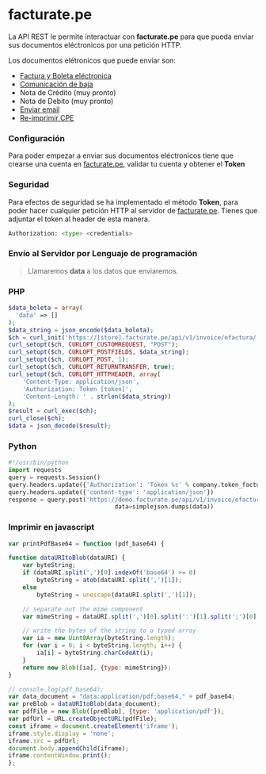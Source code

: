 # facturate.pe
La API REST le permite interactuar con **facturate.pe** para que pueda enviar sus documentos eléctronicos por una petición HTTP.

Los documentos elétronicos que puede enviar son:

* [Factura y Boleta eléctronica](docs/INVOICE.md)
* [Comunicación de baja](docs/UNSUBSCRIBE.md)
* Nota de Crédito (muy pronto)
* Nota de Debito (muy pronto)
* [Enviar email](docs/SEND_EMAIL.md)
* [Re-imprimir CPE](docs/RE_PRINT_CPE.md)


### Configuración
Para poder empezar a enviar sus documentos eléctronicos tiene que crearse una cuenta en [facturate.pe](https://facturate.pe), validar tu cuenta y obtener el **Token**

### Seguridad
Para efectos de seguridad se ha implementado el método **Token**, para poder hacer cualquier petición HTTP al servidor de [facturate.pe](https://facturate.pe). Tienes que adjuntar el token al header de esta manera. 

```py
Authorization: <type> <credentials>
```

### Envío al Servidor por Lenguaje de programación
> Llamaremos **data** a los datos que enviaremos.

### PHP

```php
$data_boleta = array(
  'data' => []
);
$data_string = json_encode($data_boleta);
$ch = curl_init('https://[store].facturate.pe/api/v1/invoice/efactura/');
curl_setopt($ch, CURLOPT_CUSTOMREQUEST, "POST");
curl_setopt($ch, CURLOPT_POSTFIELDS, $data_string);
curl_setopt($ch, CURLOPT_POST, 1);
curl_setopt($ch, CURLOPT_RETURNTRANSFER, true);
curl_setopt($ch, CURLOPT_HTTPHEADER, array(
    'Content-Type: application/json',
    'Authorization: Token [token]',
    'Content-Length: ' . strlen($data_string))
);
$result = curl_exec($ch);
curl_close($ch);
$data = json_decode($result);
```

### Python
```py
#!/usr/bin/python
import requests
query = requests.Session()
query.headers.update({'Authorization': 'Token %s' % company.token_facturate})
query.headers.update({'content-type': 'application/json'})
response = query.post('https://demo.facturate.pe/api/v1/invoice/efactura/' ,
                              data=simplejson.dumps(data))
```

### Imprimir en javascript
```js
var printPdfBase64 = function (pdf_base64) {

function dataURItoBlob(dataURI) {
    var byteString;
    if (dataURI.split(',')[0].indexOf('base64') >= 0)
        byteString = atob(dataURI.split(',')[1]);
    else
        byteString = unescape(dataURI.split(',')[1]);

    // separate out the mime component
    var mimeString = dataURI.split(',')[0].split(':')[1].split(';')[0];

    // write the bytes of the string to a typed array
    var ia = new Uint8Array(byteString.length);
    for (var i = 0; i < byteString.length; i++) {
        ia[i] = byteString.charCodeAt(i);
    }
    return new Blob([ia], {type: mimeString});
}

// console.log(pdf_base64);
var data_document = "data:application/pdf;base64," + pdf_base64;
var preBlob = dataURItoBlob(data_document);
var pdfFile = new Blob([preBlob], {type: 'application/pdf'});
var pdfUrl = URL.createObjectURL(pdfFile);
const iframe = document.createElement('iframe');
iframe.style.display = 'none';
iframe.src = pdfUrl;
document.body.appendChild(iframe);
iframe.contentWindow.print();
};
```
